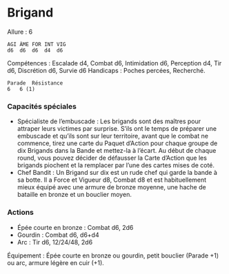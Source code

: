# Brigand

Allure : 6

	AGI	ÂME	FOR	INT	VIG
	d6	d6	d6	d4	d6

Compétences : Escalade d4, Combat d6, Intimidation d6, Perception d4, Tir d6, Discrétion d6, Survie d6
Handicaps : Poches percées, Recherché.

	Parade	Résistance
	6	6 (1)

### Capacités spéciales
- Spécialiste de l’embuscade : Les brigands sont des maîtres pour attraper leurs victimes par surprise. S’ils ont le temps de préparer une embuscade et qu’ils sont sur leur territoire, avant que le combat ne commence, tirez une carte du Paquet d’Action pour chaque groupe de dix Brigands dans la Bande et mettez-la à l’écart. Au début de chaque round, vous pouvez décider de défausser la Carte d’Action que les brigands piochent et la remplacer par l’une des cartes mises de coté.
- Chef Bandit : Un Brigand sur dix est un rude chef qui garde la bande à sa botte. Il a Force et Vigueur d8, Combat d8 et est habituellement mieux équipé avec une armure de bronze moyenne, une hache de bataille en bronze et un bouclier moyen.

### Actions
- Épée courte en bronze : Combat d6, 2d6
- Gourdin : Combat d6, d6+d4
- Arc : Tir d6, 12/24/48, 2d6

Équipement : Épée courte en bronze ou gourdin, petit bouclier (Parade +1) ou arc, armure légère en cuir (+1).

